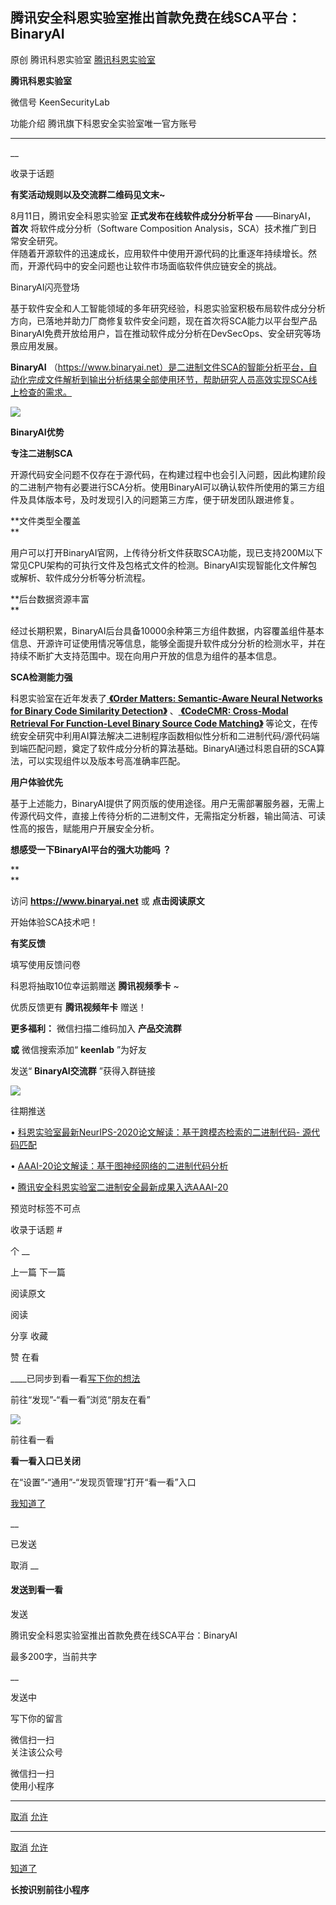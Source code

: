 ##  腾讯安全科恩实验室推出首款免费在线SCA平台：BinaryAI

原创 腾讯科恩实验室  [ 腾讯科恩实验室 ](javascript:void\(0\);)

**腾讯科恩实验室** ![]()

微信号 KeenSecurityLab

功能介绍 腾讯旗下科恩安全实验室唯一官方账号

____

__

收录于话题

**有奖活动规则以及交流群二维码见文末~**

8月11日，腾讯安全科恩实验室 **正式发布在线软件成分分析平台** ——BinaryAI， **首次** 将软件成分分析（Software
Composition Analysis，SCA）技术推广到日常安全研究。  
伴随着开源软件的迅速成长，应用软件中使用开源代码的比重逐年持续增长。然而，开源代码中的安全问题也让软件市场面临软件供应链安全的挑战。

  

BinaryAI闪亮登场

  

基于软件安全和人工智能领域的多年研究经验，科恩实验室积极布局软件成分分析方向，已落地并助力厂商修复软件安全问题，现在首次将SCA能力以平台型产品BinaryAI免费开放给用户，旨在推动软件成分分析在DevSecOps、安全研究等场景应用发展。  
  
 **BinaryAI**
（https://www.binaryai.net）是二进制文件SCA的智能分析平台，自动化完成文件解析到输出分析结果全部使用环节，帮助研究人员高效实现SCA线上检查的需求。

  

![](https://gitee.com/fuli009/images/raw/master/public/20210811141428.png)

  

 **BinaryAI优势**

  

 **专注二进制SCA**

开源代码安全问题不仅存在于源代码，在构建过程中也会引入问题，因此构建阶段的二进制产物有必要进行SCA分析。使用BinaryAI可以确认软件所使用的第三方组件及具体版本号，及时发现引入的问题第三方库，便于研发团队跟进修复。  

  

 **文件类型全覆盖  
**

用户可以打开BinaryAI官网，上传待分析文件获取SCA功能，现已支持200M以下常见CPU架构的可执行文件及包格式文件的检测。BinaryAI实现智能化文件解包或解析、软件成分分析等分析流程。

  

 **后台数据资源丰富  
**

经过长期积累，BinaryAI后台具备10000余种第三方组件数据，内容覆盖组件基本信息、开源许可证使用情况等信息，能够全面提升软件成分分析的检测水平，并在持续不断扩大支持范围中。现在向用户开放的信息为组件的基本信息。

  

 **SCA检测能力强**

科恩实验室在近年发表了[ **《Order Matters: Semantic-Aware Neural Networks for Binary Code
Similarity
Detection》**](http://mp.weixin.qq.com/s?__biz=MzU1MjgwNzc4Ng==&mid=2247484184&idx=1&sn=f647cbb5c23e1f90dd7f7918146dc016&chksm=fbfd3f1dcc8ab60b1c966146191c8f216b7f62b98d8452bfa7b2595dde45d97cffda2133aaaf&scene=21#wechat_redirect)
、[ **《CodeCMR: Cross-Modal Retrieval For Function-Level Binary Source Code
Matching》**](http://mp.weixin.qq.com/s?__biz=MzU1MjgwNzc4Ng==&mid=2247484584&idx=1&sn=91a433c6db537caaf0929b447c0860a0&chksm=fbfd38adcc8ab1bb489d26a780413b2e26f49b08b971169017a6f37c7ed351e3cc090aad0dc9&scene=21#wechat_redirect)
等论文，在传统安全研究中利用AI算法解决二进制程序函数相似性分析和二进制代码/源代码端到端匹配问题，奠定了软件成分分析的算法基础。BinaryAI通过科恩自研的SCA算法，可以实现组件以及版本号高准确率匹配。

  

 **用户体验优先**

基于上述能力，BinaryAI提供了网页版的使用途径。用户无需部署服务器，无需上传源代码文件，直接上传待分析的二进制文件，无需指定分析器，输出简洁、可读性高的报告，赋能用户开展安全分析。

  

  

 **想感受一下BinaryAI平台的强大功能吗 ？**

 **  
**

访问 **https://www.binaryai.net** 或 **点击阅读原文**

开始体验SCA技术吧！

 **有奖反馈**

填写使用反馈问卷  

科恩将抽取10位幸运鹅赠送 **腾讯视频季卡** ~

优质反馈更有 **腾讯视频年卡** 赠送！  

  

 **更多福利：** 微信扫描二维码加入 **产品交流群**  

 **或** 微信搜索添加“ **keenlab** ”为好友

发送“ **BinaryAI交流群** ”获得入群链接

![](https://gitee.com/fuli009/images/raw/master/public/20210811141435.png)

  

往期推送

• [科恩实验室最新NeurIPS-2020论文解读：基于跨模态检索的二进制代码-
源代码匹配](http://mp.weixin.qq.com/s?__biz=MzU1MjgwNzc4Ng==&mid=2247484584&idx=1&sn=91a433c6db537caaf0929b447c0860a0&chksm=fbfd38adcc8ab1bb489d26a780413b2e26f49b08b971169017a6f37c7ed351e3cc090aad0dc9&scene=21#wechat_redirect)

•
[AAAI-20论文解读：基于图神经网络的二进制代码分析](http://mp.weixin.qq.com/s?__biz=MzU1MjgwNzc4Ng==&mid=2247484184&idx=1&sn=f647cbb5c23e1f90dd7f7918146dc016&chksm=fbfd3f1dcc8ab60b1c966146191c8f216b7f62b98d8452bfa7b2595dde45d97cffda2133aaaf&scene=21#wechat_redirect)

•
[腾讯安全科恩实验室二进制安全最新成果入选AAAI-20](http://mp.weixin.qq.com/s?__biz=MzU1MjgwNzc4Ng==&mid=2247484178&idx=1&sn=e58f1623c5a44906356da3ddf9b6a5ba&chksm=fbfd3f17cc8ab6010637d28ffa5f9a4766885c1ad4ec97f503962765b8808d79d80440e7e7a7&scene=21#wechat_redirect)[](http://mp.weixin.qq.com/s?__biz=MzU1MjgwNzc4Ng==&mid=2247484178&idx=1&sn=e58f1623c5a44906356da3ddf9b6a5ba&chksm=fbfd3f17cc8ab6010637d28ffa5f9a4766885c1ad4ec97f503962765b8808d79d80440e7e7a7&scene=21#wechat_redirect)

  

预览时标签不可点

收录于话题 #

个 __

上一篇 下一篇

阅读原文

阅读

分享 收藏

赞 在看

____已同步到看一看[写下你的想法](javascript:;)

前往“发现”-“看一看”浏览“朋友在看”

![](//res.wx.qq.com/mmbizwap/zh_CN/htmledition/images/pic/appmsg/pic_like_comment55871f.png)

前往看一看

**看一看入口已关闭**

在“设置”-“通用”-“发现页管理”打开“看一看”入口

[我知道了](javascript:;)

__

已发送

取消 __

####  发送到看一看

发送

腾讯安全科恩实验室推出首款免费在线SCA平台：BinaryAI

最多200字，当前共字

__

发送中

写下你的留言

微信扫一扫  
关注该公众号

微信扫一扫  
使用小程序

****

[取消](javascript:void\(0\);) [允许](javascript:void\(0\);)

****

[取消](javascript:void\(0\);) [允许](javascript:void\(0\);)

[知道了](javascript:;)

**长按识别前往小程序**

![]()


